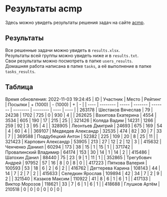 # Результаты acmp
Здесь можно увидеть результаты решения задач на сайте [acmp](https://acmp.ru). 

## Результаты
Все решенные задачи можно увидеть в `results.xlsx`.  
Результаты всей группы можно увидеть ниже и в `results.txt`.  
Свои результаты можно посмотреть в папке `users_results`.  
Домашняя работа написана в папке `tasks`, а её выполнение в папке `tasks_results`.

## Таблица
Время обновления: 2022-11-03 19:24:45
| ID   | Участник | Место | Рейтинг | Посылки | + (1000) | - (1000) | +    | -    |
| ---- | -------- | ----- | ------- | ------- | -------- | -------- | ---- | ---- |
| 263178 | Шестаков Вячеслав | 79 | 24238 | 1702 | 725 | 0 | 930 | 4 |
| 262625 | Вахитова Екатерина | 4554 | 3534 | 605 | 190 | 17 | 215 | 25 |
| 321426 | Коляда Вадим | 14231 | 1266 | 259 | 92 | 3 | 95 | 4 |
| 328905 | Леонтьев Дмитрий | 24693 | 675 | 169 | 54 | 4 | 60 | 4 |
| 369107 | Медведев Александр | 32535 | 474 | 82 | 30 | 7 | 33 | 7 |
| 369588 | Поддубецкий Антон | 52382 | 225 | 109 | 20 | 8 | 25 | 11 |
| 321423 | Карпович Александр | 53905 | 213 | 27 | 12 | 2 | 12 | 3 |
| 415632 | Ченченко Даниил | 60294 | 173 | 38 | 15 | 1 | 15 | 1 |
| 371742 | Провалинский Владимир | 64174 | 153 | 30 | 14 | 1 | 14 | 2 |
| 415486 | Шатохин Данил | 88440 | 75 | 23 | 9 | 1 | 11 | 1 |
| 352865 | Трегубович Андрей | 97952 | 57 | 16 | 8 | 0 | 8 | 0 |
| 417223 | Пяткова Валерия | 100593 | 53 | 18 | 6 | 2 | 6 | 2 |
| 416762 | Дегтерева Карина | 108143 | 44 | 14 | 7 | 2 | 7 | 2 |
| 415633 | Селедкин Ярослав | 109894 | 42 | 34 | 7 | 2 | 9 | 2 |
| 321540 | Казаков Максим | 110922 | 41 | 8 | 6 | 1 | 6 | 1 |
| 417133 | Виктор Морозов | 118621 | 33 | 7 | 6 | 1 | 6 | 1 |
| 418688 | Глушков Артём | 210518 | 0 | 0 | 0 | 0 | 0 | 0 |
